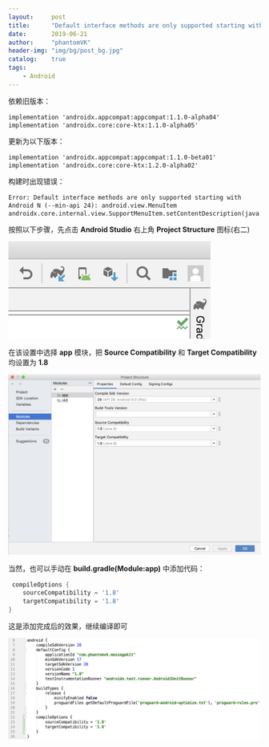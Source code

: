 ```yaml
---
layout:     post
title:      "Default interface methods are only supported starting with Android N"
date:       2019-06-21
author:     "phantomVK"
header-img: "img/bg/post_bg.jpg"
catalog:    true
tags:
    - Android
---
```


依赖旧版本：

```
implementation 'androidx.appcompat:appcompat:1.1.0-alpha04'
implementation 'androidx.core:core-ktx:1.1.0-alpha05'
```

更新为以下版本：

```
implementation 'androidx.appcompat:appcompat:1.1.0-beta01'
implementation 'androidx.core:core-ktx:1.2.0-alpha02'
```

构建时出现错误：

```
Error: Default interface methods are only supported starting with Android N (--min-api 24): android.view.MenuItem androidx.core.internal.view.SupportMenuItem.setContentDescription(java.lang.CharSequence)
```

按照以下步骤，先点击 __Android Studio__ 右上角 __Project Structure__ 图标(右二)

![project_structure_icon](/img/android/BuildError/project_structure_icon.png)

在该设置中选择 __app__ 模块，把 __Source Compatibility__ 和 __Target Compatibility__ 均设置为 __1.8__

![project_structure](/img/android/BuildError/project_structure.png)

当然，也可以手动在 __build.gradle(Module:app)__ 中添加代码：

```groovy
 compileOptions {
    sourceCompatibility = '1.8'
    targetCompatibility = '1.8'
}
```

这是添加完成后的效果，继续编译即可

![compileOptions](/img/android/BuildError/compileOptions.png)
